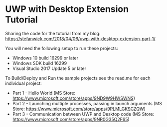  # UWP with Desktop Extension Tutorial

Sharing the code for the tutorial from my blog: https://stefanwick.com/2018/04/06/uwp-with-desktop-extension-part-1/

You will need the following setup to run these projects:
- Windows 10 build 16299 or later
- Windows SDK build 16299
- Visual Studio 2017 Update 5 or later

To Build/Deploy and Run the sample projects see the read.me for each individual project:

- Part 1 - Hello World (MS Store: https://www.microsoft.com/store/apps/9ND9W9HWSWNS)
- Part 2 - Launching multiple processes, passing in launch arguments (MS Store: https://www.microsoft.com/store/apps/9PLMLGKSCZQW)
- Part 3 - Communication between UWP and Desktop code (MS Store: https://www.microsoft.com/store/apps/9NR0G35Q2F65)

